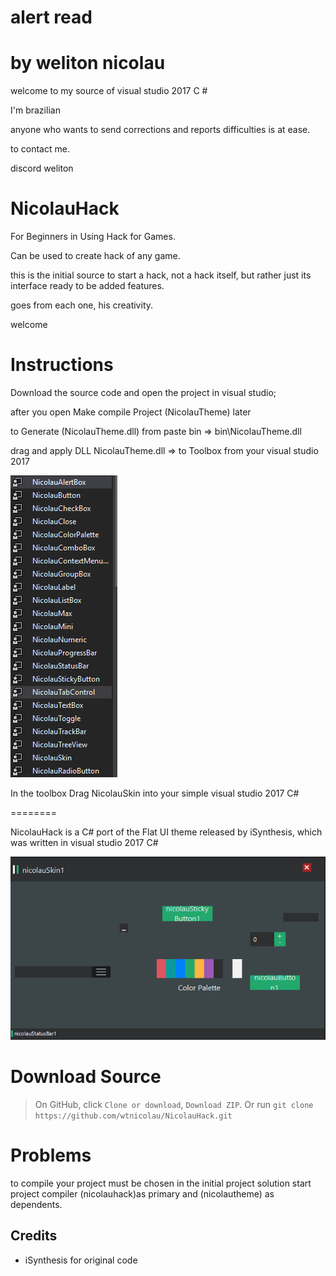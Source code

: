 alert read
======


by weliton nicolau
======

welcome to my source of visual studio 2017 C #

I'm brazilian

anyone who wants to send corrections and reports difficulties is at ease.

to contact me.

discord weliton


NicolauHack
======
For Beginners in Using Hack for Games.

Can be used to create hack of any game.

this is the initial source to start a hack, not a hack itself, but rather just its interface ready to be added features.

goes from each one, his creativity.

welcome

Instructions
===========

Download the source code and open the project in visual studio;

after you open Make compile Project (NicolauTheme) later

to Generate (NicolauTheme.dll) from paste bin => bin\NicolauTheme.dll

drag and apply DLL NicolauTheme.dll => to Toolbox from your visual studio 2017


![Example](NicolauHack/print/toolbox.PNG)

In the toolbox Drag NicolauSkin into your simple visual studio 2017 C#

========

NicolauHack is a C# port of the Flat UI theme released by iSynthesis, which
was written in visual studio 2017 C#

![Example](NicolauHack/print/appfinal.PNG)


Download Source
===========
  >On GitHub, click `Clone or download`, `Download ZIP`.
  >Or run `git clone https://github.com/wtnicolau/NicolauHack.git`

Problems
===========
to compile your project must be chosen in the initial project solution
start project compiler (nicolauhack)as primary and (nicolautheme) as dependents.

Credits
-------
- iSynthesis for original code
